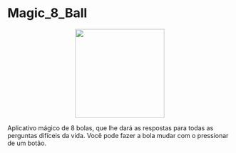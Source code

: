 # Magic_8_Ball
<div align="center">
    <img src="https://1.bp.blogspot.com/-xpInUS_KuAI/XwSCpTmEb-I/AAAAAAAASrU/yX-BX9BZqGcwNeJqo7_pvD6-P72RBARDACK4BGAsYHg/w225-h500/20200707_104317_edited_1%255B1%255D.gif" width="200px"</img> 
</div>

Aplicativo mágico de 8 bolas, que lhe dará as respostas para todas as perguntas difíceis da vida. Você pode fazer a bola mudar com o pressionar de um botão.
